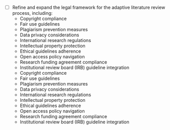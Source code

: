 

- [ ] Refine and expand the legal framework for the adaptive literature review process, including:
  - Copyright compliance
  - Fair use guidelines
  - Plagiarism prevention measures
  - Data privacy considerations
  - International research regulations
  - Intellectual property protection
  - Ethical guidelines adherence
  - Open access policy navigation
  - Research funding agreement compliance
  - Institutional review board (IRB) guideline integration
  - Copyright compliance
  - Fair use guidelines
  - Plagiarism prevention measures
  - Data privacy considerations
  - International research regulations
  - Intellectual property protection
  - Ethical guidelines adherence
  - Open access policy navigation
  - Research funding agreement compliance
  - Institutional review board (IRB) guideline integration